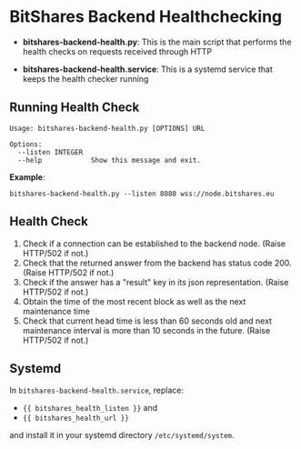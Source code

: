# BitShares Backend Healthchecking

* **bitshares-backend-health.py**: This is the main script that performs
  the health checks on requests received through HTTP

* **bitshares-backend-health.service**: This is a systemd service that
  keeps the health checker running

## Running Health Check

```
Usage: bitshares-backend-health.py [OPTIONS] URL

Options:
  --listen INTEGER
  --help            Show this message and exit.
```

**Example**:

```
bitshares-backend-health.py --listen 8080 wss://node.bitshares.eu
```

## Health Check

1. Check if a connection can be established to the backend node. 
   (Raise HTTP/502 if not.)
2. Check that the returned answer from the backend has status code 200.
   (Raise HTTP/502 if not.)
3. Check if the answer has a "result" key in its json representation.
   (Raise HTTP/502 if not.)
4. Obtain the time of the most recent block as well as the next
   maintenance time
5. Check that current head time is less than 60 seconds old and next
   maintenance interval is more than 10 seconds in the future.
   (Raise HTTP/502 if not.)

## Systemd

In `bitshares-backend-health.service`, replace:

* `{{ bitshares_health_listen }}` and
* `{{ bitshares_health_url }}`

and install it in your systemd directory `/etc/systemd/system`.
